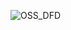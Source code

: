 ![OSS_DFD](https://cloud.githubusercontent.com/assets/25204995/23190453/887db4f2-f85d-11e6-8e38-662495a0d05b.PNG)
